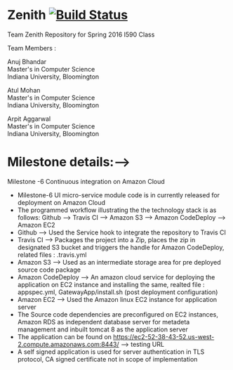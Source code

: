 # Zenith  [![Build Status](https://travis-ci.org/airavata-courses/TeamZenith.svg?branch=master)](https://travis-ci.org/airavata-courses/TeamZenith)

Team Zenith Repository for Spring 2016 I590 Class

Team Members :

Anuj Bhandar  
  Master's in Computer Science  
  Indiana University, Bloomington  

Atul Mohan  
  Master's in Computer Science  
  Indiana University, Bloomington 

Arpit Aggarwal  
  Master's in Computer Science  
  Indiana University, Bloomington
  
# Milestone details:-->
  Milestone -6 Continuous integration on Amazon Cloud
  
  * Milestone-6 UI micro-service module code is in currently released for deployment on Amazon Cloud
  * The programmed workflow illustrating the the technology stack is as follows:
	Github --> Travis CI --> Amazon S3 --> Amazon CodeDeploy --> Amazon EC2
  * Github --> Used the Service hook to integrate the repository to Travis CI
  * Travis CI --> Packages the project into a Zip, places the zip in designated S3 bucket and triggers the handle for Amazon CodeDeploy, related files : .travis.yml
  * Amazon S3 --> Used as an intermediate storage area for pre deployed source code package
  * Amazon CodeDeploy --> An amazon cloud service for deploying the application on EC2 instance and installing the same, realted file : appspec.yml, GatewayApp/install.sh (post deployment configuration)
  * Amazon EC2 --> Used the Amazon linux EC2 instance for application server
  * The Source code dependencies are preconfigured on EC2 instances, Amazon RDS as independent database server for metadeta management and inbuilt tomcat 8 as the application server
  * The application can be found on https://ec2-52-38-43-52.us-west-2.compute.amazonaws.com:8443/ --> testing URL
  * A self signed application is used for server authentication in TLS protocol, CA signed certificate not in scope of implementation




